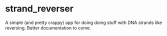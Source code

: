 # strand_reverser

A simple (and pretty crappy) app for doing doing stuff with DNA strands like reversing. Better documentation to come.

